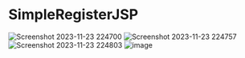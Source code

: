 # SimpleRegisterJSP
![Screenshot 2023-11-23 224700](https://github.com/mykhaylo-zhovkevych/SimpleRegisterJSP/assets/148889468/7c69983b-ad9d-4917-8ae8-d8686db4d271)
![Screenshot 2023-11-23 224757](https://github.com/mykhaylo-zhovkevych/SimpleRegisterJSP/assets/148889468/24ad8a55-f8ec-45d5-80e8-18d97cf331e9)
![Screenshot 2023-11-23 224803](https://github.com/mykhaylo-zhovkevych/SimpleRegisterJSP/assets/148889468/c869378c-63ac-4ebc-8d19-b6be4a0347f1)
![image](https://github.com/mykhaylo-zhovkevych/SimpleRegisterJSP/assets/148889468/b7a91cec-7e3d-4a72-b29b-1a8bd6cf9851)

